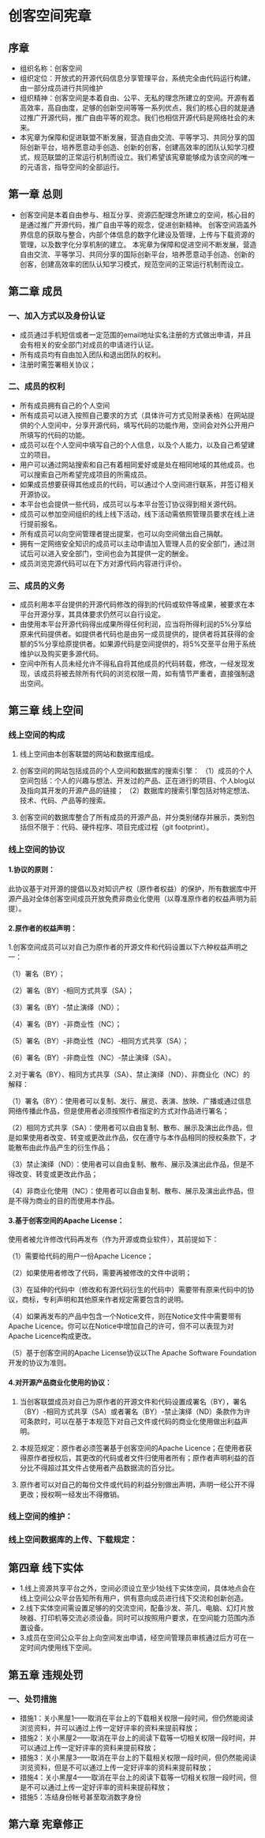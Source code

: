 # 创客空间宪章
## 序章
- 组织名称：创客空间
- 组织定位：开放式的开源代码信息分享管理平台，系统完全由代码运行构建，由一部分成员进行共同维护
- 组织精神：创客空间是本着自由、公平、无私的理念所建立的空间。开源有着高效率，高自由度，足够的创新空间等等一系列优点，我们的核心目的就是通过推广开源代码，推广自由平等的观念。我们也相信开源代码是网络社会的未来。
- 本宪章为保障和促进联盟不断发展，营造自由交流、平等学习、共同分享的国际创新平台，培养愿意动手创造、创新的创客，创建高效率的团队认知学习模式，规范联盟的正常运行机制而设立。我们希望该宪章能够成为该空间的唯一的元语言，指导空间的全部运行。

## 第一章 总则
- 创客空间是本着自由参与、相互分享、资源匹配理念所建立的空间，核心目的是通过推广开源代码，推广自由平等的观念，促进创新精神。
创客空间涵盖外界信息的获取与整合，内部个体信息的数字化建设及管理，上传与下载资源的管理，以及数字化分享机制的建立。
本宪章为保障和促进空间不断发展，营造自由交流、平等学习、共同分享的国际创新平台，培养愿意动手创造、创新的创客，创建高效率的团队认知学习模式，规范空间的正常运行机制而设立。

## 第二章    成员

### 一、加入方式以及身份认证
- 成员通过手机短信或者一定范围的email地址实名注册的方式做出申请，并且会有相关的安全部门对成员的申请进行认证。
- 所有成员均有自由加入团队和退出团队的权利。
- 注册时需签署相关协议；

### 二、成员的权利
- 所有成员拥有自己的个人空间
- 所有成员可以进入按照自己要求的方式（具体许可方式见附录表格）在网站提供的个人空间中，分享开源代码，填写代码的功能作用，空间会对外公开用户所填写的代码的功能。
- 成员可以在个人空间中填写自己的个人信息，以及个人能力，以及自己希望建立的项目。
- 用户可以通过网站搜索和自己有着相同爱好或是处在相同地域的其他成员。也可以搜索自己所希望完成项目的所需成员。
- 如果成员想要获得其他成员的代码，可以通过个人空间进行联系，并签订相关开源协议。
- 本平台也会提供一些代码，成员可以与本平台签订协议得到相关源代码。
- 成员可以参加空间组织的线上线下活动，线下活动需依照管理员要求在线上进行提前报名。
- 所有成员可以向空间管理者提出提案，也可以向空间做出自己捐献。
- 拥有一定网络安全知识的成员可以主动申请加入管理人员的安全部门，通过测试后可以进入安全部门，空间也会为其提供一定的酬金。
- 成员浏览完源代码可以在下方对源代码内容进行评价。

### 三、成员的义务
- 成员利用本平台提供的开源代码修改的得到的代码或软件等成果，被要求在本平台开源分享，其具体要求仍然可以自行设定。
- 由使用本平台开源代码得出成果所得任何利润，应当将所得利润的5%分享给原来代码提供者。如提供者代码也是由另一成员提供的，提供者将其获得的金额的5%分享给原提供者。如果源代码是空间提供的，将5%交至平台用于系统维护以及购买更多源代码。
- 空间中所有人员未经允许不得私自将其他成员的代码转载，修改，一经发现发现，该成员将被去除所有代码的浏览权限一周，如有情节严重者，直接强制退出空间。

## 第三章 线上空间

### 线上空间的构成

1. 线上空间由本创客联盟的网站和数据库组成。

2. 创客空间的网站包括成员的个人空间和数据库的搜索引擎：
（1）成员的个人空间包括：个人的兴趣与想法、开发过的产品、正在进行的项目、个人blog以及指向其开发的开源产品的链接；
（2）数据库的搜索引擎包括对特定想法、技术、代码、产品等的搜索。

3. 创客空间的数据库整合了所有成员的开源产品，并分类别储存并展示，类别包括但不限于：代码、硬件程序、项目完成过程（git footprint）。

### 线上空间的协议

#### 1.协议的原则：
此协议基于对开源的提倡以及对知识产权（原作者权益）的保护，所有数据库中开源产品对全体创客空间成员开放免费非商业化使用（以尊准原作者的权益声明为前提）。

#### 2.原作者的权益声明：
1.创客空间成员可以对自己为原作者的开源文件和代码设置以下六种权益声明之一：

（1）署名（BY）；

（2）署名（BY）-相同方式共享（SA）；

（3）署名（BY）-禁止演绎（ND）；

（4）署名（BY）-非商业性（NC）；

（5）署名（BY）-非商业性（NC）-相同方式共享（SA）；

（6）署名（BY）-非商业性（NC）-禁止演绎（SA）。

2.对于署名（BY）、相同方式共享（SA）、禁止演绎（ND）、非商业化（NC）的解释：

（1）署名（BY）：使用者可以复制、发行、展览、表演、放映、广播或通过信息网络传播此作品，但是使用者必须按照作者指定的方式对作品进行署名；

（2）相同方式共享（SA）：使用者可以自由复制、散布、展示及演出此作品，但是如果使用者改变、转变或更改此作品，仅在遵守与本作品相同的授权条款下，才能散布由此作品产生的衍生作品；

（3）禁止演绎（ND）：使用者可以自由复制、散布、展示及演出此作品，但是不得改变、转变或更改此作品；

（4）非商业化使用（NC）：使用者可以自由复制、散布、展示及演出此作品，但是不得为商业的目的而使用本作品。

#### 3.基于创客空间的Apache License：
使用者被允许修改代码再发布（作为开源或商业软件），其前提如下：

（1）需要给代码的用户一份Apache Licence；

（2）如果使用者修改了代码，需要再被修改的文件中说明；

（3）在延伸的代码中（修改和有源代码衍生的代码中）需要带有原来代码中的协议，商标，专利声明和其他原来作者规定需要包含的说明。

（4）如果再发布的产品中包含一个Notice文件，则在Notice文件中需要带有Apache Licence。你可以在Notice中增加自己的许可，但不可以表现为对Apache Licence构成更改。

（5）基于创客空间的Apache License协议以The Apache Software Foundation开发的协议为准则。

#### 4.对开源产品商业化使用的协议：

1. 当创客联盟成员对自己为原作者的开源文件和代码设置成署名（BY），署名（BY）-相同方式共享（SA）或者署名（BY）-禁止演绎（ND）条款作为许可条款时，可以在基于本规范下对自己文件或代码的商业化使用做出利益声明。

2. 本规范规定：原作者必须签署基于创客空间的Apache Licence；在使用者获得原作者授权后，其更改的代码或者文件归使用者所有；原作者声明利益的百分比不得超过其文件占使用者产品数据流的百分比。

3. 原作者可以对自己的每份文件或代码的利益分别做出声明，声明一经公开不得更改；授权啊一经发出不得撤销。

### 线上空间的维护：

### 线上空间数据库的上传、下载规定：

## 第四章 线下实体
- 1.线上资源共享平台之外，空间必须设立至少1处线下实体空间，具体地点会在线上空间公众平台告知所有用户，供有意向成员进行线下交流和创新创造。
- 2.线下实体空间需设置足够的的交流空间，配备沙发、茶几、电脑、幻灯片放映器、打印机等交流必须设备。同时可以按照用户要求，在空间能力范围内添置设备。
- 3.成员在空间公众平台上向空间发出申请，经空间管理员审核通过后方可在一定时间内使用线下空间。

## 第五章 违规处罚
### 一、处罚措施
- 措施1：关小黑屋1——取消在平台上的下载相关权限一段时间，但仍然能阅读浏览资料，并可以通过上传一定好评率的资料来提前释放；
- 措施2：关小黑屋2——取消在平台上的阅读下载等一切相关权限一段时间，并可以通过上传一定好评率的资料来提前释放；
- 措施3：关小黑屋3——取消在平台上的下载相关权限一段时间，但仍然能阅读浏览资料，但是不可以通过上传一定好评率的资料来提前释放；
- 措施4：关小黑屋4——取消在平台上的阅读下载等一切相关权限一段时间，但是不可以通过上传一定好评率的资料来提前释放；
- 措施5：冻结身份帐号甚至取消数字身份

## 第六章 宪章修正